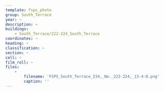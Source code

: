 ```yaml
---
template: fsps_photo
group: South_Terrace
year: ~
description: ~
buildings:
    - South_Terrace/222-224_South_Terrace
coordinates: ~
heading: ~
classification: ~
section: ~
cell: ~
film_roll: ~
files:
    -
        filename: 'FSPS_South_Terrace_234,_No._222-224,_13-4-D.png'
        caption: ''
---
```

